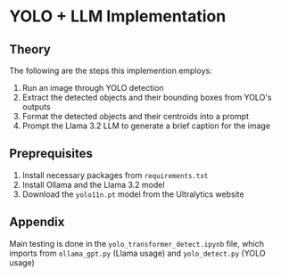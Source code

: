 # YOLO + LLM Implementation

## Theory
The following are the steps this implemention employs:
1. Run an image through YOLO detection
2. Extract the detected objects and their bounding boxes from YOLO's outputs
3. Format the detected objects and their centroids into a prompt
4. Prompt the Llama 3.2 LLM to generate a brief caption for the image

## Preprequisites
1. Install necessary packages from `requirements.txt`
2. Install Ollama and the Llama 3.2 model
3. Download the `yolo11n.pt` model from the Ultralytics website


## Appendix
Main testing is done in the `yolo_transformer_detect.ipynb` file, which imports from `ollama_gpt.py` (Llama usage) and `yolo_detect.py` (YOLO usage)
